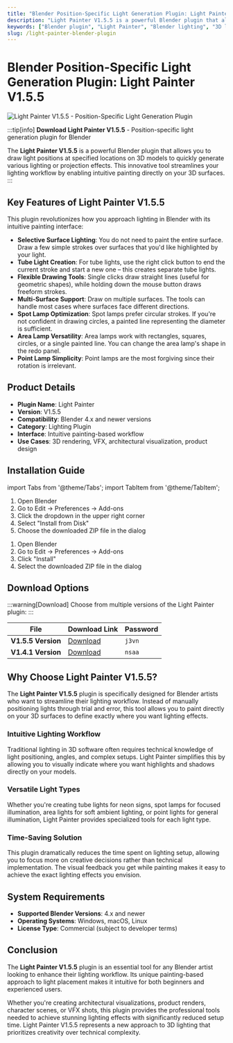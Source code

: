 ```yaml
---
title: "Blender Position-Specific Light Generation Plugin: Light Painter V1.5.5"
description: "Light Painter V1.5.5 is a powerful Blender plugin that allows you to draw light positions at specified locations on 3D models to quickly generate various lighting or projection effects."
keywords: ["Blender plugin", "Light Painter", "Blender lighting", "3D lighting", "lighting plugin", "Blender addon", "VFX tools", "3D rendering"]
slug: /light-painter-blender-plugin
---
```

<!--Above is frontmatter Part-generate depend on content meet Google Seo, you need to balance automation efficiency with Google’s core ranking factors—especially E-E-A-T (Experience, Expertise, Authoritativeness, Trustworthiness), -->

<!--First Part-This is Title -->
# Blender Position-Specific Light Generation Plugin: Light Painter V1.5.5

<!--Second Part-This is First Banner -->
![Light Painter V1.5.5 - Position-Specific Light Generation Plugin](https://www.gfxcamp.com/wp-content/uploads/2024/12/Light-Painter.jpg)

:::tip[info]
**Download Light Painter V1.5.5** - Position-specific light generation plugin for Blender

The **Light Painter V1.5.5** is a powerful Blender plugin that allows you to draw light positions at specified locations on 3D models to quickly generate various lighting or projection effects. This innovative tool streamlines your lighting workflow by enabling intuitive painting directly on your 3D surfaces.
:::

## Key Features of Light Painter V1.5.5

This plugin revolutionizes how you approach lighting in Blender with its intuitive painting interface:

- **Selective Surface Lighting**: You do not need to paint the entire surface. Draw a few simple strokes over surfaces that you'd like highlighted by your light.
- **Tube Light Creation**: For tube lights, use the right click button to end the current stroke and start a new one – this creates separate tube lights.
- **Flexible Drawing Tools**: Single clicks draw straight lines (useful for geometric shapes), while holding down the mouse button draws freeform strokes.
- **Multi-Surface Support**: Draw on multiple surfaces. The tools can handle most cases where surfaces face different directions.
- **Spot Lamp Optimization**: Spot lamps prefer circular strokes. If you're not confident in drawing circles, a painted line representing the diameter is sufficient.
- **Area Lamp Versatility**: Area lamps work with rectangles, squares, circles, or a single painted line. You can change the area lamp's shape in the redo panel.
- **Point Lamp Simplicity**: Point lamps are the most forgiving since their rotation is irrelevant.

## Product Details

- **Plugin Name**: Light Painter
- **Version**: V1.5.5
- **Compatibility**: Blender 4.x and newer versions
- **Category**: Lighting Plugin
- **Interface**: Intuitive painting-based workflow
- **Use Cases**: 3D rendering, VFX, architectural visualization, product design

## Installation Guide

import Tabs from '@theme/Tabs';
import TabItem from '@theme/TabItem';

<Tabs>
  <TabItem value="blender-4.1+" label="Blender 4.1 and Later" default>
    <ol>
      <li>Open Blender</li>
      <li>Go to Edit → Preferences → Add-ons</li>
      <li>Click the dropdown in the upper right corner</li>
      <li>Select "Install from Disk"</li>
      <li>Choose the downloaded ZIP file in the dialog</li>
    </ol>
  </TabItem>
  <TabItem value="blender-4.0-" label="Blender 4.0 and Earlier">
    <ol>
      <li>Open Blender</li>
      <li>Go to Edit → Preferences → Add-ons</li>
      <li>Click "Install"</li>
      <li>Select the downloaded ZIP file in the dialog</li>
    </ol>
  </TabItem>
</Tabs>

## Download Options

:::warning[Download]
Choose from multiple versions of the Light Painter plugin:
:::

| File                     | Download Link                                                       | Password |
| ------------------------ | ------------------------------------------------------------------- | -------- |
| **V1.5.5 Version**       | [Download](https://pan.baidu.com/s/1P_-YW_bFSpX96YM70pbdlw?pwd=j3vn) | `j3vn`   |
| **V1.4.1 Version**       | [Download](https://pan.baidu.com/s/1u6kFiWjXM-lsEiz_Qcv5YQ?pwd=nsaa) | `nsaa`   |

## Why Choose Light Painter V1.5.5?

The **Light Painter V1.5.5** plugin is specifically designed for Blender artists who want to streamline their lighting workflow. Instead of manually positioning lights through trial and error, this tool allows you to paint directly on your 3D surfaces to define exactly where you want lighting effects.

### Intuitive Lighting Workflow

Traditional lighting in 3D software often requires technical knowledge of light positioning, angles, and complex setups. Light Painter simplifies this by allowing you to visually indicate where you want highlights and shadows directly on your models.

### Versatile Light Types

Whether you're creating tube lights for neon signs, spot lamps for focused illumination, area lights for soft ambient lighting, or point lights for general illumination, Light Painter provides specialized tools for each light type.

### Time-Saving Solution

This plugin dramatically reduces the time spent on lighting setup, allowing you to focus more on creative decisions rather than technical implementation. The visual feedback you get while painting makes it easy to achieve the exact lighting effects you envision.

## System Requirements

- **Supported Blender Versions**: 4.x and newer
- **Operating Systems**: Windows, macOS, Linux
- **License Type**: Commercial (subject to developer terms)

## Conclusion

The **Light Painter V1.5.5** plugin is an essential tool for any Blender artist looking to enhance their lighting workflow. Its unique painting-based approach to light placement makes it intuitive for both beginners and experienced users.

Whether you're creating architectural visualizations, product renders, character scenes, or VFX shots, this plugin provides the professional tools needed to achieve stunning lighting effects with significantly reduced setup time. Light Painter V1.5.5 represents a new approach to 3D lighting that prioritizes creativity over technical complexity.